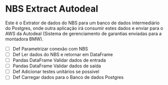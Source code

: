 # NBS Extract Autodeal
Este é o Extrator de dados do NBS para um banco de dados intermediário do Postgres, onde outra aplicação irá consumir estes dados e enviar para o AWS da Autodeal (Sistema de gerenciamento de garantias enviadas para a montadora BMW).

- [ ] Def Parametrizar conexão com NBS
- [ ] Def Ler dados do NBS e retornar em DataFrame
- [ ] Pandas DataFrame Validar dados de entrada
- [ ] Pandas DataFrame Validar dados de saída
- [ ] Def Adicionar testes unitários se possível
- [ ] Def Carregar dados para o Banco de dados Postgres